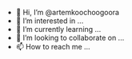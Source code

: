 - 👋 Hi, I’m @artemkoochoogoora
- 👀 I’m interested in ...
- 🌱 I’m currently learning ...
- 💞️ I’m looking to collaborate on ...
- 📫 How to reach me ...

<!---
artemkoochoogoora/artemkoochoogoora is a ✨ special ✨ repository because its `README.md` (this file) appears on your GitHub profile.
You can click the Preview link to take a look at your changes.
--->
